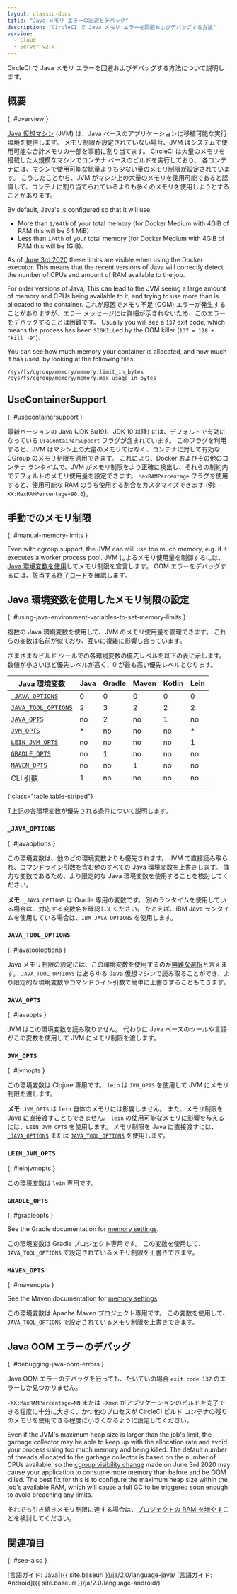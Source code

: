 ```yaml
---
layout: classic-docs
title: "Java メモリ エラーの回避とデバッグ"
description: "CircleCI で Java メモリ エラーを回避およびデバッグする方法"
version:
  - Cloud
  - Server v2.x
---
```


CircleCI で Java メモリ エラーを回避およびデバッグする方法について説明します。

## 概要
{: #overview }

[Java 仮想マシン](https://ja.wikipedia.org/wiki/Java仮想マシン) (JVM) は、Java ベースのアプリケーションに移植可能な実行環境を提供します。 メモリ制限が設定されていない場合、JVM はシステムで使用可能な合計メモリの一部を事前に割り当てます。 CircleCI は大量のメモリを搭載した大規模なマシンでコンテナ ベースのビルドを実行しており、 各コンテナには、マシンで使用可能な総量よりも少ない量のメモリ制限が設定されています。 こうしたことから、JVM がマシン上の大量のメモリを使用可能であると認識して、コンテナに割り当てられているよりも多くのメモリを使用しようとすることがあります。

By default, Java's is configured so that it will use:
- More than `1/64th` of your total memory (for Docker Medium with 4GiB of RAM this will be 64 MiB)
- Less than `1/4th` of your total memory (for Docker Medium with 4GiB of RAM this will be 1GiB).

As of [June 3rd 2020](https://circleci.com/changelog/#container-cgroup-limits-now-visible-inside-the-docker-executor) these limits are visible when using the Docker executor. This means that the recent versions of Java will correctly detect the number of CPUs and amount of RAM available to the job.

For older versions of Java, This can lead to the JVM seeing a large amount of memory and CPUs being available to it, and trying to use more than is allocated to the container. これが原因でメモリ不足 (OOM) エラーが発生することがありますが、エラー メッセージには詳細が示されないため、このエラーをデバッグすることは困難です。 Usually you will see a `137` exit code, which means the process has been `SIGKILL`ed by the OOM killer (`137 = 128 + "kill -9"`).

You can see how much memory your container is allocated, and how much it has used, by looking at the following files:
```
/sys/fs/cgroup/memory/memory.limit_in_bytes
/sys/fs/cgroup/memory/memory.max_usage_in_bytes
```


## UseContainerSupport
{: #usecontainersupport }

最新バージョンの Java (JDK 8u191、JDK 10 以降) には、デフォルトで有効になっている `UseContainerSupport` フラグが含まれています。 このフラグを利用すると、JVM はマシン上の大量のメモリではなく、コンテナに対して有効な CGroup のメモリ制限を適用できます。 これにより、Docker およびその他のコンテナ ランタイムで、JVM がメモリ制限をより正確に検出し、それらの制約内でデフォルトのメモリ使用量を設定できます。 `MaxRAMPercentage` フラグを使用すると、使用可能な RAM のうち使用する割合をカスタマイズできます (例: `-XX:MaxRAMPercentage=90.0`)。

## 手動でのメモリ制限
{: #manual-memory-limits }

Even with cgroup support, the JVM can still use too much memory, e.g. if it executes a worker process pool. JVM によるメモリ使用量を制御するには、[Java 環境変数を使用](#java-環境変数を使用したメモリ制限の設定)してメモリ制限を宣言します。 OOM エラーをデバッグするには、[該当する終了コード](#java-oom-エラーのデバッグ)を確認します。

## Java 環境変数を使用したメモリ制限の設定
{: #using-java-environment-variables-to-set-memory-limits }

複数の Java 環境変数を使用して、JVM のメモリ使用量を管理できます。 これらの変数は名前が似ており、互いに複雑に影響し合っています。

さまざまなビルド ツールでの各環境変数の優先レベルを以下の表に示します。 数値が小さいほど優先レベルが高く、0 が最も高い優先レベルとなります。

| Java 環境変数                                 | Java | Gradle | Maven | Kotlin | Lein |
| ----------------------------------------- | ---- | ------ | ----- | ------ | ---- |
| [`_JAVA_OPTIONS`](#_java_options)         | 0    | 0      | 0     | 0      | 0    |
| [`JAVA_TOOL_OPTIONS`](#java_tool_options) | 2    | 3      | 2     | 2      | 2    |
| [`JAVA_OPTS`](#java_opts)                 | no   | 2      | no    | 1      | no   |
| [`JVM_OPTS`](#jvm_opts)                   | *    | no     | no    | no     | *    |
| [`LEIN_JVM_OPTS`](#lein_jvm_opts)         | no   | no     | no    | no     | 1    |
| [`GRADLE_OPTS`](#gradle_opts)             | no   | 1      | no    | no     | no   |
| [`MAVEN_OPTS`](#maven_opts)               | no   | no     | 1     | no     | no   |
| CLI 引数                                    | 1    | no     | no    | no     | no   |
{:class="table table-striped"}

T上記の各環境変数が優先される条件について説明します。

### `_JAVA_OPTIONS`
{: #javaoptions }

この環境変数は、他のどの環境変数よりも優先されます。 JVM で直接読み取られ、コマンドライン引数を含む他のすべての Java 環境変数を上書きします。 強力な変数であるため、より限定的な Java 環境変数を使用することを検討してください。

**メモ:** `_JAVA_OPTIONS` は Oracle 専用の変数です。 別のランタイムを使用している場合は、対応する変数名を確認してください。 たとえば、IBM Java ランタイムを使用している場合は、`IBM_JAVA_OPTIONS` を使用します。

### `JAVA_TOOL_OPTIONS`
{: #javatooloptions }

Java メモリ制限の設定には、この環境変数を使用するのが[無難な選択](https://docs.oracle.com/javase/8/docs/platform/jvmti/jvmti.html#tooloptions)と言えます。 `JAVA_TOOL_OPTIONS` はあらゆる Java 仮想マシンで読み取ることができ、より限定的な環境変数やコマンドライン引数で簡単に上書きすることもできます。

### `JAVA_OPTS`
{: #javaopts }

JVM はこの環境変数を読み取りません。 代わりに Java ベースのツールや言語がこの変数を使用して JVM にメモリ制限を渡します。

### `JVM_OPTS`
{: #jvmopts }

この環境変数は Clojure 専用です。 `lein` は `JVM_OPTS` を使用して JVM にメモリ制限を渡します。

**メモ:** `JVM_OPTS` は `lein` 自体のメモリには影響しません。 また、メモリ制限を Java に直接渡すこともできません。 `lein` の使用可能なメモリに影響を与えるには、`LEIN_JVM_OPTS` を使用します。 メモリ制限を Java に直接渡すには、[`_JAVA_OPTIONS`](#_java_options) または [`JAVA_TOOL_OPTIONS`](#java_tool_options) を使用します。

### `LEIN_JVM_OPTS`
{: #leinjvmopts }

この環境変数は `lein` 専用です。

### `GRADLE_OPTS`
{: #gradleopts }

See the Gradle documentation for [memory settings](https://docs.gradle.org/current/userguide/build_environment.html#sec:configuring_jvm_memory).

この環境変数は Gradle プロジェクト専用です。 この変数を使用して、`JAVA_TOOL_OPTIONS` で設定されているメモリ制限を上書きできます。

### `MAVEN_OPTS`
{: #mavenopts }

See the Maven documentation for [memory settings](http://maven.apache.org/configure.html).

この環境変数は Apache Maven プロジェクト専用です。 この変数を使用して、`JAVA_TOOL_OPTIONS` で設定されているメモリ制限を上書きできます。

## Java OOM エラーのデバッグ
{: #debugging-java-oom-errors }

Java OOM エラーのデバッグを行っても、たいていの場合 `exit code 137` のエラーしか見つかりません。

`-XX:MaxRAMPercentage=NN` または `-Xmxn` がアプリケーションのビルドを完了できる程度に十分に大きく、かつ他のプロセスが CircleCI ビルド コンテナの残りのメモリを使用できる程度に小さくなるように設定してください。

Even if the JVM's maximum heap size is larger than the job's limit, the garbage collector may be able to keep up with the allocation rate and avoid your process using too much memory and being killed. The default number of threads allocated to the garbage collector is based on the number of CPUs available, so the [cgroup visibility change](https://circleci.com/changelog/#container-cgroup-limits-now-visible-inside-the-docker-executor) made on June 3rd 2020 may cause your application to consume more memory than before and be OOM killed. The best fix for this is to configure the maximum heap size within the job's available RAM, which will cause a full GC to be triggered soon enough to avoid breaching any limits.

それでも引き続きメモリ制限に達する場合は、[プロジェクトの RAM を増やす](https://circleci.com/ja/docs/2.0/configuration-reference/#resource_class)ことを検討してください。

## 関連項目
{: #see-also }

[言語ガイド: Java]({{ site.baseurl }}/ja/2.0/language-java/
[言語ガイド: Android]({{ site.baseurl }}/ja/2.0/language-android/)
